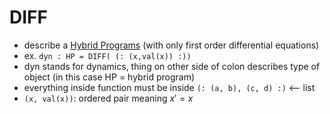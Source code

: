 DIFF
====
- describe a [Hybrid Programs](https://github.com/n-crespo/NASA-2023/blob/master/pages/HybridPrograms.md) (with only first order differential equations)
- ex. `dyn : HP = DIFF( (: (x,val(x)) :))`
- dyn stands for dynamics, thing on other side of colon describes type of object (in this case HP = hybrid program)
- everything inside function must be inside `(: (a, b), (c, d) :)` <-- list
- `(x, val(x))`: ordered pair meaning $x' = x$
